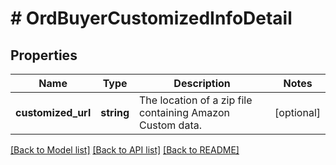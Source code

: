 # # OrdBuyerCustomizedInfoDetail

## Properties

Name | Type | Description | Notes
------------ | ------------- | ------------- | -------------
**customized_url** | **string** | The location of a zip file containing Amazon Custom data. | [optional]

[[Back to Model list]](../../README.md#models) [[Back to API list]](../../README.md#endpoints) [[Back to README]](../../README.md)
